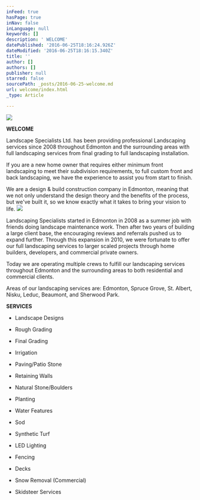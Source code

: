 ```yaml
---
inFeed: true
hasPage: true
inNav: false
inLanguage: null
keywords: []
description: ' WELCOME'
datePublished: '2016-06-25T18:16:24.926Z'
dateModified: '2016-06-25T18:16:15.340Z'
title: ''
author: []
authors: []
publisher: null
starred: false
sourcePath: _posts/2016-06-25-welcome.md
url: welcome/index.html
_type: Article

---
```

![](https://the-grid-user-content.s3-us-west-2.amazonaws.com/e3f52fd0-c41c-4bd5-8ae0-68cec62bea8b.jpg)

**WELCOME**

Landscape Specialists Ltd. has been providing professional Landscaping services since 2008 throughout Edmonton and the surrounding areas with full landscaping services from final grading to full landscaping installation.

If you are a new home owner that requires either minimum front landscaping to meet their subdivision requirements, to full custom front and back landscaping, we have the experience to assist you from start to finish.

We are a design & build construction company in Edmonton, meaning that we not only understand the design theory and the benefits of the process, but we've built it, so we know exactly what it takes to bring your vision to life.
![](https://the-grid-user-content.s3-us-west-2.amazonaws.com/00b66a80-1c57-4059-a700-575c4f77b32b.jpg)

Landscaping Specialists started in Edmonton in 2008 as a summer job with friends doing landscape maintenance work. Then after two years of building a large client base, the encouraging reviews and referrals pushed us to expand further. Through this expansion in 2010, we were fortunate to offer our full landscaping services to larger scaled projects through home builders, developers, and commercial private owners.

Today we are operating multiple crews to fulfill our landscaping services throughout Edmonton and the surrounding areas to both residential and commercial clients.

Areas of our landscaping services are: Edmonton, Spruce Grove, St. Albert, Nisku, Leduc, Beaumont, and Sherwood Park.

**SERVICES**

* Landscape Designs

* Rough Grading

* Final Grading

* Irrigation

* Paving/Patio Stone

* Retaining Walls

* Natural Stone/Boulders

* Planting

* Water Features

* Sod

* Synthetic Turf

* LED Lighting

* Fencing

* Decks

* Snow Removal (Commercial)

* Skidsteer Services